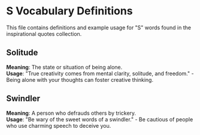 # S Vocabulary Definitions

This file contains definitions and example usage for "S" words found in the inspirational quotes collection.

## Solitude
**Meaning**: The state or situation of being alone.  
**Usage**: "True creativity comes from mental clarity, solitude, and freedom." - Being alone with your thoughts can foster creative thinking.

## Swindler
**Meaning**: A person who defrauds others by trickery.  
**Usage**: "Be wary of the sweet words of a swindler." - Be cautious of people who use charming speech to deceive you.